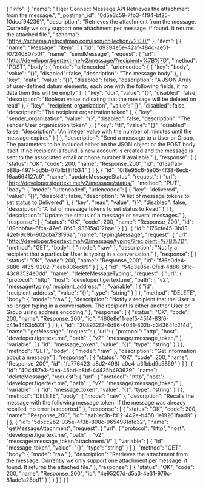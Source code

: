 {
  "info": {
    "name": "Tiger Connect Message API Retrieves the attachment from the message.",
    "_postman_id": "0d5e3c59-7fb3-4f94-bf25-10dccf942361",
    "description": "Retrieves the attachment from the message. Currently we only support one attachment per message. if found. It returns the attached file.",
    "schema": "https://schema.getpostman.com/json/collection/v2.0.0/"
  },
  "item": [
    {
      "name": "Message",
      "item": [
        {
          "id": "d9394e5e-42af-484c-ae51-f0724080750f",
          "name": "sendMessage",
          "request": {
            "url": "http://developer.tigertext.me/v2/message/?recipient=%7B%7D",
            "method": "POST",
            "body": {
              "mode": "urlencoded",
              "urlencoded": [
                {
                  "key": "body",
                  "value": "{}",
                  "disabled": false,
                  "description": "The message body"
                },
                {
                  "key": "data",
                  "value": "{}",
                  "disabled": false,
                  "description": "A JSON Array of user-defined datum elements, each one with the following fields, if no data then this will be empty"
                },
                {
                  "key": "dor",
                  "value": "{}",
                  "disabled": false,
                  "description": "Boolean value indicating that the message will be deleted on read"
                },
                {
                  "key": "recipient_organization",
                  "value": "{}",
                  "disabled": false,
                  "description": "The recipient organization token"
                },
                {
                  "key": "sender_organization",
                  "value": "{}",
                  "disabled": false,
                  "description": "The sender User organization token"
                },
                {
                  "key": "ttl",
                  "value": "{}",
                  "disabled": false,
                  "description": "An integer value with the number of minutes until the message expires"
                }
              ]
            },
            "description": "Send a message to a User or Group. The parameters to be included either on the JSON object or the POST body itself. If no recipient is found, a new account is created and the message is sent to the associated email or phone number if available."
          },
          "response": [
            {
              "status": "OK",
              "code": 200,
              "name": "Response_200",
              "id": "d13affab-b88a-497f-bd5b-07bfbf8ffb34"
            }
          ]
        },
        {
          "id": "0f8e95c6-5e05-4f38-8ecb-16aa664127c9",
          "name": "updateMessageStatus",
          "request": {
            "url": "http://developer.tigertext.me/v2/message/status/",
            "method": "PUT",
            "body": {
              "mode": "urlencoded",
              "urlencoded": [
                {
                  "key": "delivered",
                  "value": "{}",
                  "disabled": false,
                  "description": "A list of message tokens to set status to Delivered"
                },
                {
                  "key": "read",
                  "value": "{}",
                  "disabled": false,
                  "description": "A list of message tokens to set status to Read"
                }
              ]
            },
            "description": "Update the status of a message or several messages."
          },
          "response": [
            {
              "status": "OK",
              "code": 200,
              "name": "Response_200",
              "id": "89cbbfae-6fca-47e6-8fd3-93615a012bae"
            }
          ]
        },
        {
          "id": "176cfe45-3b83-42ef-9c9b-902cba73f96a",
          "name": "typingMessage",
          "request": {
            "url": "http://developer.tigertext.me/v2/message/typing/?recipient=%7B%7D",
            "method": "GET",
            "body": {
              "mode": "raw"
            },
            "description": "Notify a recipient that a particular User is typing in a conversation."
          },
          "response": [
            {
              "status": "OK",
              "code": 200,
              "name": "Response_200",
              "id": "f36e0de4-6886-4f35-9202-71eab806ec69"
            }
          ]
        },
        {
          "id": "5483e85e-0fed-4d86-8f1c-43c83524e0dd",
          "name": "deleteMessageTyping",
          "request": {
            "url": {
              "protocol": "http",
              "host": "developer.tigertext.me",
              "path": [
                "v2",
                "message/typing/:recipient_address/"
              ],
              "variable": [
                {
                  "id": "recipient_address",
                  "value": "{}",
                  "type": "string"
                }
              ]
            },
            "method": "DELETE",
            "body": {
              "mode": "raw"
            },
            "description": "Notify a recipient that the User is no longer typing in a conversation. The recipient is either another User or Group using address encoding."
          },
          "response": [
            {
              "status": "OK",
              "code": 200,
              "name": "Response_200",
              "id": "460e8e11-eef5-4514-83f6-c41e4463b523"
            }
          ]
        },
        {
          "id": "208932f2-4d96-4041-802b-c34364fc214d",
          "name": "getMessage",
          "request": {
            "url": {
              "protocol": "http",
              "host": "developer.tigertext.me",
              "path": [
                "v2",
                "message/:message_token/"
              ],
              "variable": [
                {
                  "id": "message_token",
                  "value": "{}",
                  "type": "string"
                }
              ]
            },
            "method": "GET",
            "body": {
              "mode": "raw"
            },
            "description": "Get information about a message"
          },
          "response": [
            {
              "status": "OK",
              "code": 200,
              "name": "Response_200",
              "id": "fa776423-a8d2-498f-a0c4-a3fbbd9c5859"
            }
          ]
        },
        {
          "id": "404d87e3-f4ea-45bd-b8bf-44435b493629",
          "name": "deleteMessage",
          "request": {
            "url": {
              "protocol": "http",
              "host": "developer.tigertext.me",
              "path": [
                "v2",
                "message/:message_token/"
              ],
              "variable": [
                {
                  "id": "message_token",
                  "value": "{}",
                  "type": "string"
                }
              ]
            },
            "method": "DELETE",
            "body": {
              "mode": "raw"
            },
            "description": "Recalls the message with the following message token. If the message was already recalled, no error is reported."
          },
          "response": [
            {
              "status": "OK",
              "code": 200,
              "name": "Response_200",
              "id": "aab1ec1b-fd12-442e-b458-1e19261faad9"
            }
          ]
        },
        {
          "id": "5d5cc2b2-035e-4f3b-808c-9654981dfc32",
          "name": "getMessageAttachment",
          "request": {
            "url": {
              "protocol": "http",
              "host": "developer.tigertext.me",
              "path": [
                "v2",
                "message/:message_token/attachment/1/"
              ],
              "variable": [
                {
                  "id": "message_token",
                  "value": "{}",
                  "type": "string"
                }
              ]
            },
            "method": "GET",
            "body": {
              "mode": "raw"
            },
            "description": "Retrieves the attachment from the message. Currently we only support one attachment per message. if found. It returns the attached file."
          },
          "response": [
            {
              "status": "OK",
              "code": 200,
              "name": "Response_200",
              "id": "4e95207d-d5a3-4e31-979c-81adc1a28bd1"
            }
          ]
        }
      ]
    }
  ]
}